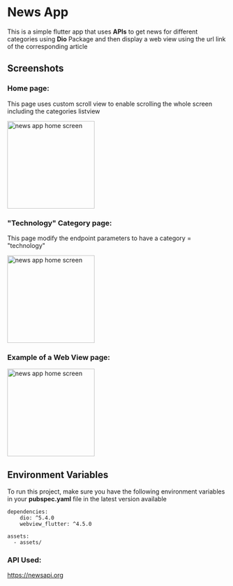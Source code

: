# News App
This is a simple flutter app that uses **APIs** to get news for different categories using **Dio** Package and then display a web view using the url link of the corresponding article

## Screenshots

### Home page:
This page uses custom scroll view to enable scrolling the whole screen including the categories listview

<img src="https://github.com/mernaislam/News-App/assets/101946404/eff89330-5c27-4668-8bdb-5de7cd90ea7b" alt="news app home screen" width="200"/>

### "Technology" Category page:
This page modify the endpoint parameters to have a category = "technology" 

<img src="https://github.com/mernaislam/News-App/assets/101946404/787c0b78-ebdd-48ad-9eee-4e9d49c919d3" alt="news app home screen" width="200"/>

### Example of a Web View page:

<img src="https://github.com/mernaislam/News-App/assets/101946404/0fc35b5f-1cc4-4dcf-876b-0fcf4b67e822" alt="news app home screen" width="200"/>

## Environment Variables

To run this project, make sure you have the following environment variables in your **pubspec.yaml** file in the latest version available

    dependencies: 
        dio: ^5.4.0
        webview_flutter: ^4.5.0

    assets:
      - assets/


### API Used:

https://newsapi.org 
